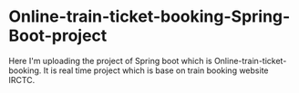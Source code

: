 # Online-train-ticket-booking-Spring-Boot-project
Here I'm uploading the project of Spring boot which is Online-train-ticket-booking. It is real time project which is base on train booking website IRCTC.
